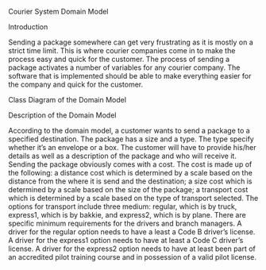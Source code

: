 Courier System Domain Model

Introduction

Sending a package somewhere can get very frustrating as it is mostly on a strict time limit. This is where courier companies come in to make the process easy and quick for the customer. 
The process of sending a package activates a number of variables for any courier company. The software that is implemented should be able to make everything easier for the company and quick for the customer.

Class Diagram of the Domain Model
 
Description of the Domain Model

According to the domain model, a customer wants to send a package to a specified destination. The package has a size and a type. The type specify whether it’s an envelope or a box. The customer will have to provide his/her details as well as a description of the package and who will receive it.
Sending the package obviously comes with a cost. The cost is made up of the following: a distance cost which is determined by a scale based on the distance from the where it is send and the destination; a size cost which is determined by a scale based on the size of the package; a transport cost which is determined by a scale based on the type of transport selected. 
The options for transport include three medium: regular, which is by truck, express1, which is by bakkie, and express2, which is by plane.
There are specific minimum requirements for the drivers and branch managers. A driver for the regular option needs to have a least a Code B driver’s license. A driver for the express1 option needs to have at least a Code C driver’s license. A driver for the express2 option needs to have at least been part of an accredited pilot training course and in possession of a valid pilot license.
